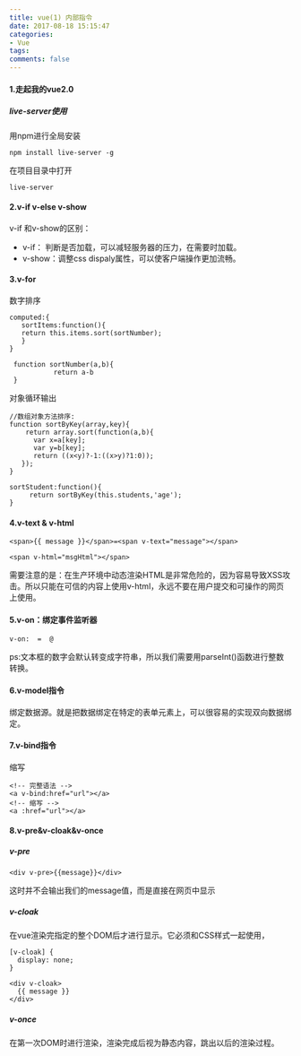 ```yaml
---
title: vue(1) 内部指令
date: 2017-08-18 15:15:47
categories:
- Vue
tags:
comments: false
---
```


#### 1.走起我的vue2.0
##### live-server使用
用npm进行全局安装


```
npm install live-server -g
```

在项目目录中打开


```
live-server
```

#### 2.v-if v-else v-show
v-if 和v-show的区别：
- v-if： 判断是否加载，可以减轻服务器的压力，在需要时加载。
- v-show：调整css dispaly属性，可以使客户端操作更加流畅。

#### 3.v-for
数字排序

```
computed:{
   sortItems:function(){
   return this.items.sort(sortNumber);
   }
}

 function sortNumber(a,b){
           return a-b
 }
```

对象循环输出

```
//数组对象方法排序:
function sortByKey(array,key){
    return array.sort(function(a,b){
      var x=a[key];
      var y=b[key];
      return ((x<y)?-1:((x>y)?1:0));
   });
}

sortStudent:function(){
     return sortByKey(this.students,'age');
}
```

#### 4.v-text & v-html

```
<span>{{ message }}</span>=<span v-text="message"></span>

<span v-html="msgHtml"></span>
```

需要注意的是：在生产环境中动态渲染HTML是非常危险的，因为容易导致XSS攻击。所以只能在可信的内容上使用v-html，永远不要在用户提交和可操作的网页上使用。

#### 5.v-on：绑定事件监听器

```
v-on:  =  @
```

ps:文本框的数字会默认转变成字符串，所以我们需要用parseInt()函数进行整数转换。

#### 6.v-model指令
绑定数据源。就是把数据绑定在特定的表单元素上，可以很容易的实现双向数据绑定。

#### 7.v-bind指令
缩写

```
<!-- 完整语法 -->
<a v-bind:href="url"></a>
<!-- 缩写 -->
<a :href="url"></a>
```

#### 8.v-pre&v-cloak&v-once
##### v-pre

```
<div v-pre>{{message}}</div>
```

这时并不会输出我们的message值，而是直接在网页中显示

##### v-cloak
在vue渲染完指定的整个DOM后才进行显示。它必须和CSS样式一起使用，


```
[v-cloak] {
  display: none;
}

<div v-cloak>
  {{ message }}
</div>
```

##### v-once
在第一次DOM时进行渲染，渲染完成后视为静态内容，跳出以后的渲染过程。